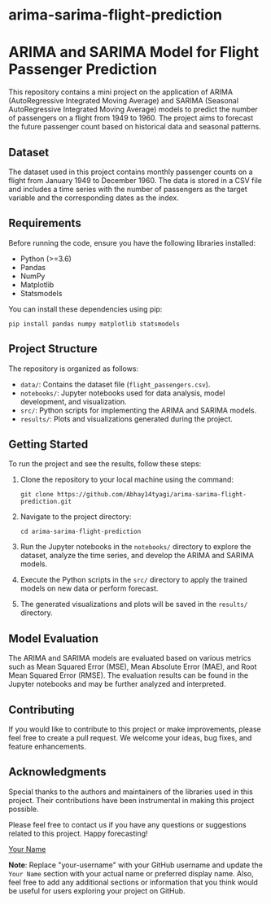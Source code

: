 # arima-sarima-flight-prediction
# ARIMA and SARIMA Model for Flight Passenger Prediction

This repository contains a mini project on the application of ARIMA (AutoRegressive Integrated Moving Average) and SARIMA (Seasonal AutoRegressive Integrated Moving Average) models to predict the number of passengers on a flight from 1949 to 1960. The project aims to forecast the future passenger count based on historical data and seasonal patterns.

## Dataset

The dataset used in this project contains monthly passenger counts on a flight from January 1949 to December 1960. The data is stored in a CSV file and includes a time series with the number of passengers as the target variable and the corresponding dates as the index.

## Requirements

Before running the code, ensure you have the following libraries installed:

- Python (>=3.6)
- Pandas
- NumPy
- Matplotlib
- Statsmodels

You can install these dependencies using pip:

```
pip install pandas numpy matplotlib statsmodels
```

## Project Structure

The repository is organized as follows:

- `data/`: Contains the dataset file (`flight_passengers.csv`).
- `notebooks/`: Jupyter notebooks used for data analysis, model development, and visualization.
- `src/`: Python scripts for implementing the ARIMA and SARIMA models.
- `results/`: Plots and visualizations generated during the project.

## Getting Started

To run the project and see the results, follow these steps:

1. Clone the repository to your local machine using the command:
   ```
   git clone https://github.com/Abhay14tyagi/arima-sarima-flight-prediction.git
   ```

2. Navigate to the project directory:
   ```
   cd arima-sarima-flight-prediction
   ```

3. Run the Jupyter notebooks in the `notebooks/` directory to explore the dataset, analyze the time series, and develop the ARIMA and SARIMA models.

4. Execute the Python scripts in the `src/` directory to apply the trained models on new data or perform forecast.

5. The generated visualizations and plots will be saved in the `results/` directory.

## Model Evaluation

The ARIMA and SARIMA models are evaluated based on various metrics such as Mean Squared Error (MSE), Mean Absolute Error (MAE), and Root Mean Squared Error (RMSE). The evaluation results can be found in the Jupyter notebooks and may be further analyzed and interpreted.

## Contributing

If you would like to contribute to this project or make improvements, please feel free to create a pull request. We welcome your ideas, bug fixes, and feature enhancements.

## Acknowledgments

Special thanks to the authors and maintainers of the libraries used in this project. Their contributions have been instrumental in making this project possible.

Please feel free to contact us if you have any questions or suggestions related to this project. Happy forecasting!

[Your Name](https://github.com/your-username)

**Note**: Replace "your-username" with your GitHub username and update the `Your Name` section with your actual name or preferred display name. Also, feel free to add any additional sections or information that you think would be useful for users exploring your project on GitHub.
